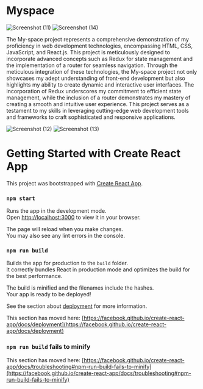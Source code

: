# Myspace


![Screenshot (11)](https://github.com/ShamHajeri/ms-react/assets/105161301/67e0b7b9-2941-4139-a409-7fea85d59ff7)
![Screenshot (14)](https://github.com/ShamHajeri/ms-react/assets/105161301/29c08db2-1a68-4ee1-a8d4-0a813a031bd5)

The My-space project represents a comprehensive demonstration of my proficiency in web development technologies, encompassing HTML, CSS, JavaScript, and React.js. This project is meticulously designed to incorporate advanced concepts such as Redux for state management and the implementation of a router for seamless navigation. Through the meticulous integration of these technologies, the My-space project not only showcases my adept understanding of front-end development but also highlights my ability to create dynamic and interactive user interfaces. The incorporation of Redux underscores my commitment to efficient state management, while the inclusion of a router demonstrates my mastery of creating a smooth and intuitive user experience. This project serves as a testament to my skills in leveraging cutting-edge web development tools and frameworks to craft sophisticated and responsive applications.

![Screenshot (12)](https://github.com/ShamHajeri/ms-react/assets/105161301/73b0fcef-a959-4738-9fd8-773e9347ab9c)
![Screenshot (13)](https://github.com/ShamHajeri/ms-react/assets/105161301/3e151f33-d2da-4e44-bf6b-69e7ba1d24b6)


# Getting Started with Create React App

This project was bootstrapped with [Create React App](https://github.com/facebook/create-react-app).

### `npm start`

Runs the app in the development mode.\
Open [http://localhost:3000](http://localhost:3000) to view it in your browser.

The page will reload when you make changes.\
You may also see any lint errors in the console.

### `npm run build`

Builds the app for production to the `build` folder.\
It correctly bundles React in production mode and optimizes the build for the best performance.

The build is minified and the filenames include the hashes.\
Your app is ready to be deployed!

See the section about [deployment](https://facebook.github.io/create-react-app/docs/deployment) for more information.


This section has moved here: [https://facebook.github.io/create-react-app/docs/deployment](https://facebook.github.io/create-react-app/docs/deployment)

### `npm run build` fails to minify

This section has moved here: [https://facebook.github.io/create-react-app/docs/troubleshooting#npm-run-build-fails-to-minify](https://facebook.github.io/create-react-app/docs/troubleshooting#npm-run-build-fails-to-minify)
